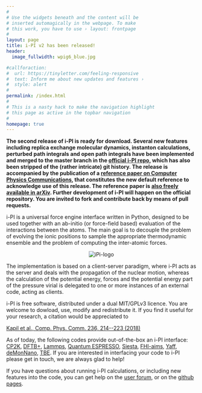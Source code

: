 ```yaml
---
#
# Use the widgets beneath and the content will be
# inserted automagically in the webpage. To make
# this work, you have to use › layout: frontpage
#
layout: page
title: i-PI v2 has been released!
header:
  image_fullwidth: wpig6_blue.jpg

#callforaction:
#  url: https://tinyletter.com/feeling-responsive
#  text: Inform me about new updates and features ›
#  style: alert
#
permalink: /index.html
#
# This is a nasty hack to make the navigation highlight
# this page as active in the topbar navigation
#
homepage: true
---
```



**The second release of i-PI is ready for download. Several new features including replica exchange molecular dynamics, instanton calculations, perturbed path integrals and open path integrals have been implemented and merged to the master branch in the [official i-PI repo](https://github.com/i-pi/i-pi), which has also been stripped of the (rather intricate) git history.
The release is accompanied by the publication of a [reference paper on Computer Physics Communications](https://doi.org/10.1016/j.cpc.2018.09.020), that constitutes the new default reference to acknowledge use of this release. The reference paper is [also freely available in arXiv](https://arxiv.org/abs/1808.03824). 
Further development of i-PI will happen on the official repository. You are invited to fork and contribute back by means of pull requests.**


i-PI is a universal force engine interface
written in Python, designed to be used together with an ab-initio (or 
force-field based) evaluation of the interactions between the atoms. 
The main goal is to
decouple the problem of evolving the ionic positions to sample the
appropriate thermodynamic ensemble and the problem of computing the
inter-atomic forces.

<p align="center">
  <img src="{{ site.urlimg }}ipi-logo-alpha.png" alt="iPi-logo" />
</p>

The implementation is based on a client-server paradigm, where i-PI
acts as the server and deals with the propagation of the nuclear
motion, whereas the calculation of the potential energy, forces and
the potential energy part of the pressure virial is delegated to one
or more instances of an external code, acting as clients.

i-PI is free software, distributed under a dual MIT/GPLv3 licence. You
are welcome to dowload, use, modify and redistribute it. If you find it
useful for your research, a citation would be appreciated to

[Kapil et al., Comp. Phys. Comm. 236, 214--223 (2018)](https://doi.org/10.1016/j.cpc.2018.09.020)


As of today, the following codes provide out-of-the-box an i-PI interface: 
[CP2K](https://www.cp2k.org/),
[DFTB+](http://www.dftb-plus.info/),
[Lammps](http://lammps.sandia.gov/),
[Quantum ESPRESSO](http://quantum-espresso.org),
[Siesta](http://departments.icmab.es/leem/siesta/),
[FHI-aims](https://aimsclub.fhi-berlin.mpg.de/),
[Yaff](http://molmod.github.io/yaff/),
[deMonNano](http://demon-nano.ups-tlse.fr/),
[TBE](https://www.questaal.org/).
If you are interested in interfacing your code to i-PI please get in touch,
we are always glad to help!

If you have questions about running i-PI calculations, or including new features
into the code, you can get help on the [user forum](https://groups.google.com/forum/#!forum/ipi-users), 
or on the [github pages](https://github.com/i-pi/i-pi).
